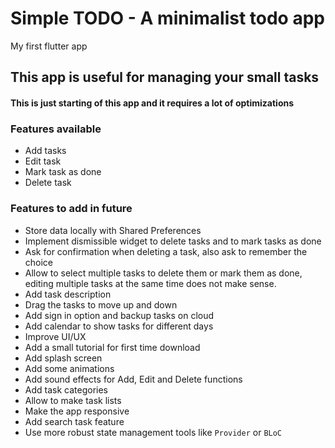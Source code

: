 # Simple TODO - A minimalist todo app

My first flutter app

## This app is useful for managing your small tasks

#### This is just starting of this app and it requires a lot of optimizations 

### Features available
- Add tasks
- Edit task
- Mark task as done
- Delete task

### Features to add in future
- Store data locally with Shared Preferences
- Implement dismissible widget to delete tasks and to mark tasks as done
- Ask for confirmation when deleting a task, also ask to remember the choice
-  Allow to select multiple tasks to delete them or mark them as done, editing multiple tasks at the same time does not make sense.
- Add task description
- Drag the tasks to move up and down
- Add sign in option and backup tasks on cloud
- Add calendar to show tasks for different days
- Improve UI/UX
- Add a small tutorial for first time download
- Add splash screen
- Add some animations
- Add sound effects for Add, Edit and Delete functions
- Add task categories
- Allow to make task lists
- Make the app responsive
- Add search task feature
- Use more robust state management tools like ```Provider``` or ```BLoC``` 